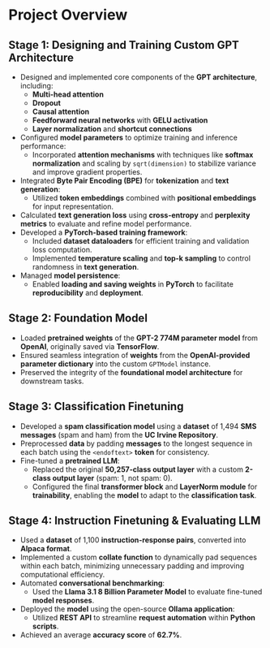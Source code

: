 # Project Overview

## Stage 1: **Designing and Training Custom GPT Architecture**
- Designed and implemented core components of the **GPT architecture**, including:
  - **Multi-head attention**
  - **Dropout**
  - **Causal attention**
  - **Feedforward neural networks** with **GELU activation**
  - **Layer normalization** and **shortcut connections**
- Configured **model parameters** to optimize training and inference performance:
  - Incorporated **attention mechanisms** with techniques like **softmax normalization** and scaling by `sqrt(dimension)` to stabilize variance and improve gradient properties.
- Integrated **Byte Pair Encoding (BPE)** for **tokenization** and **text generation**:
  - Utilized **token embeddings** combined with **positional embeddings** for input representation.
- Calculated **text generation loss** using **cross-entropy** and **perplexity metrics** to evaluate and refine model performance.
- Developed a **PyTorch-based training framework**:
  - Included **dataset dataloaders** for efficient training and validation loss computation.
  - Implemented **temperature scaling** and **top-k sampling** to control randomness in **text generation**.
- Managed **model persistence**:
  - Enabled **loading and saving weights** in **PyTorch** to facilitate **reproducibility** and **deployment**.

## Stage 2: **Foundation Model**
- Loaded **pretrained weights** of the **GPT-2 774M parameter model** from **OpenAI**, originally saved via **TensorFlow**.
- Ensured seamless integration of **weights** from the **OpenAI-provided parameter dictionary** into the custom `GPTModel` instance.
- Preserved the integrity of the **foundational model architecture** for downstream tasks.

## Stage 3: **Classification Finetuning**
- Developed a **spam classification model** using a **dataset** of 1,494 **SMS messages** (spam and ham) from the **UC Irvine Repository**.
- Preprocessed **data** by padding **messages** to the longest sequence in each batch using the `<endoftext>` **token** for consistency.
- Fine-tuned a **pretrained LLM**:
  - Replaced the original **50,257-class output layer** with a custom **2-class output layer** (spam: 1, not spam: 0).
  - Configured the final **transformer block** and **LayerNorm module** for **trainability**, enabling the **model** to adapt to the **classification task**.

## Stage 4: **Instruction Finetuning & Evaluating LLM**
- Used a **dataset** of 1,100 **instruction-response pairs**, converted into **Alpaca format**.
- Implemented a custom **collate function** to dynamically pad sequences within each batch, minimizing unnecessary padding and improving computational efficiency.
- Automated **conversational benchmarking**:
  - Used the **Llama 3.1 8 Billion Parameter Model** to evaluate fine-tuned **model responses**.
- Deployed the **model** using the open-source **Ollama application**:
  - Utilized **REST API** to streamline **request automation** within **Python scripts**.
- Achieved an average **accuracy score** of **62.7%**.
